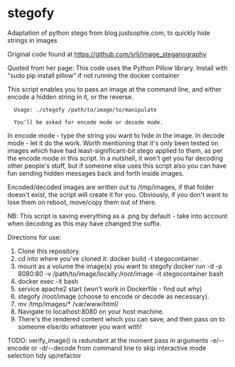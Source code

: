 # stegofy
Adaptation of python stego from blog.justsophie.com, to quickly hide strings in images

Original code found at https://github.com/srli/image_steganography

Quoted from her page: This code uses the Python Pillow library. Install with "sudo pip install pillow" if not running the docker container

This script enables you to pass an image at the command line, and either encode a hidden string in it, or the reverse.

      Usage: ./stegofy /path/to/image/to/manipulate

      You'll be asked for encode mode or decode mode.

In encode mode - type the string you want to hide in the image.
In decode mode - let it do the work. Worth mentioning that it's only been tested on images which have had least-significant-bit stego applied to them, as per the encode mode in this script. In a nutshell, it won't get you far decoding other people's stuff, but if someone else uses this script also you can have fun sending hidden messages back and forth inside images.

Encoded/decoded images are written out to /tmp/images, if that folder doesn't exist, the script will create it for you.
Obviously, if you don't want to lose them on reboot, move/copy them out of there.

NB: This script is saving everything as a .png by default - take into account when decoding as this may have changed the suffix.

Directions for use:

1) Clone this repository.
2) cd into where you've cloned it: docker build -t stegocontainer .
3) mount as a volume the image(s) you want to stegofy
    docker run -d -p 8080:80 -v /path/to/image/locally:/root/image -it stegocontainer bash
4) docker exec -it <container sha given above> bash
5) service apache2 start (won't work in Dockerfile - find out why)
6) stegofy /root/image (choose to encode or decode as necessary).
7) mv /tmp/images/* /var/www/html/
8) Navigate to localhost:8080 on your host machine.
9) There's the rendered content which you can save, and then pass on to someone else/do whatever you want with!

TODO:
      verify_image() is redundant at the moment
      pass in arguments -e/--encode or -d/--decode from command line to skip interactive mode selection
      tidy up/refactor
